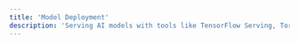 ```yaml
---
title: 'Model Deployment'
description: 'Serving AI models with tools like TensorFlow Serving, TorchServe, and FastAPI.'
---
```

